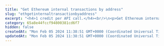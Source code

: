 ```yaml
---
title: "Get Ethereum internal transactions by address"
slug: "ethgetinternaltransactionbyaddress"
excerpt: "<h4>1 credit per API call.</h4><br/>\n<p>Get Ethereum internal transactions by address.<br/></p>"
category: 65a8e44fccf94800381cd6f7
hidden: false
createdAt: "Mon Feb 05 2024 11:38:51 GMT+0000 (Coordinated Universal Time)"
updatedAt: "Mon Feb 05 2024 11:38:51 GMT+0000 (Coordinated Universal Time)"
---
```

